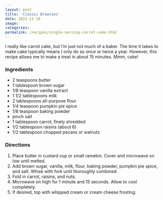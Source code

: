 ```yaml
---
layout: post
title: 'Classic Brownies'
date: 2022-11-10
image:
categories:
permalink: /recipes/single-serving-carrot-cake.html
---
```


I really like carrot cake, but I’m just not much of a baker. The time it takes to make cake typically means I only do so once or twice a year. However, this recipe allows me to make a treat in about 15 minutes. Mmm, cake!

### Ingredients

- 2 teaspoons butter
- 1 tablespoon brown sugar
- 1/8 teaspoon vanilla extract
- 1 1/2 tablespoons milk
- 2 tablespoons all-purpose flour
- 1/4 teaspoon pumpkin pie spice
- 1/8 teaspoon baking powder
- pinch salt
- 1 tablespoon carrot, finely shredded
- 1/2 tablespoon raisins (about 6)
- 1/2 tablespoon chopped pecans or walnuts

### Directions

1. Place butter in custard cup or small ramekin. Cover and microwave on low until melted.
2. Add brown sugar, vanilla, milk, flour, baking powder, pumpkin pie spice, and salt. Whisk with fork until thoroughly combined.
3. Fold in carrot, raisins, and nuts.
4. Microwave on high for 1 minute and 15 seconds. Allow to cool completely.
5. If desired, top with whipped cream or cream cheese frosting.
